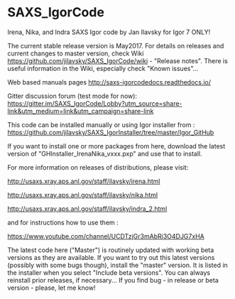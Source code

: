 # SAXS_IgorCode
Irena, Nika, and Indra SAXS Igor code by Jan Ilavsky for Igor 7 ONLY!

The current stable release version is May2017. For details on releases and current changes to master version, check Wiki https://github.com/jilavsky/SAXS_IgorCode/wiki - "Release notes". There is useful information in the Wiki, especially check "Known issues"... 

Web based manuals pages
http://saxs-igorcodedocs.readthedocs.io/

Gitter discussion forum (test mode for now):
https://gitter.im/SAXS_IgorCode/Lobby?utm_source=share-link&utm_medium=link&utm_campaign=share-link

This code can be installed manually or using Igor installer from : 
https://github.com/jilavsky/SAXS_IgorInstaller/tree/master/Igor_GitHub

If you want to install one or more packages from here, download the latest version of 
"GHInstaller_IrenaNika_vxxx.pxp" and use that to install. 

For more information on releases of distributions, please visit:

http://usaxs.xray.aps.anl.gov/staff/ilavsky/irena.html

http://usaxs.xray.aps.anl.gov/staff/ilavsky/nika.html

http://usaxs.xray.aps.anl.gov/staff/ilavsky/indra_2.html


and for instructions how to use them :

https://www.youtube.com/channel/UCDTzjGr3mAbRi3O4DJG7xHA

The latest code here ("Master") is routinely updated with working beta versions as they are available. 
If you want to try out this latest versions (possibly with some bugs though), install the "master" version. It is listed in the installer when you select "Include beta versions". You can always reinstall prior releases, if necessary...
If you find bug - in release or beta version - please, let me know!
